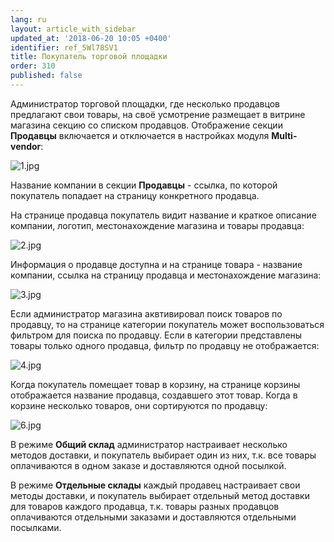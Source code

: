 ```yaml
---
lang: ru
layout: article_with_sidebar
updated_at: '2018-06-20 10:05 +0400'
identifier: ref_5Wl78SV1
title: Покупатель торговой площадки
order: 310
published: false
---
```

Администратор торговой площадки, где несколько продавцов предлагают свои товары, на своё усмотрение размещает в витрине магазина секцию со списком продавцов. Отображение секции **Продавцы** включается и отключается в настройках модуля **Multi-vendor**:

![1.jpg]({{site.baseurl}}/attachments/ref_5Wl78SV1/1.jpg)

Название компании в секции **Продавцы** - ссылка, по которой покупатель попадает на страницу конкретного продавца. 

На странице продавца покупатель видит название и краткое описание компании, логотип, местонахождение магазина и товары продавца:

![2.jpg]({{site.baseurl}}/attachments/ref_5Wl78SV1/2.jpg)

Информация о продавце доступна и на странице товара - название компании, ссылка на страницу продавца и местонахождение магазина:

![3.jpg]({{site.baseurl}}/attachments/ref_5Wl78SV1/3.jpg)

Если администратор магазина аквтивировал поиск товаров по продавцу, то на странице категории покупатель может воспользоваться фильтром для поиска по продавцу. Если в категории представлены товары только одного продавца, фильтр по продавцу не отображается:

![4.jpg]({{site.baseurl}}/attachments/ref_5Wl78SV1/4.jpg)

Когда покупатель помещает товар в корзину, на странице корзины отображается название продавца, создавшего этот товар. Когда в корзине несколько товаров, они сортируются по продавцу:

![6.jpg]({{site.baseurl}}/attachments/ref_5Wl78SV1/6.jpg)

В режиме **Общий склад** администратор настраивает несколько методов доставки, и покупатель выбирает один из них, т.к. все товары оплачиваются в одном заказе и доставляются одной посылкой. 

В режиме **Отдельные склады** каждый продавец настраивает свои методы доставки, и покупатель выбирает отдельный метод доставки для товаров каждого продавца, т.к. товары разных продавцов оплачиваются отдельными заказами и доставляются отдельными посылками.

